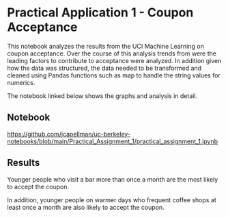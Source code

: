 # Practical Application 1 - Coupon Acceptance
This notebook analyzes the results from the UCI Machine Learning on coupon acceptance. Over the course of this analysis trends from were the leading factors to contribute to acceptance were analyzed.  In addition given how the data was structured, the data needed to be transformed and cleaned using Pandas functions such as map to handle the string values for numerics.

The notebook linked below shows the graphs and analysis in detail.

## Notebook
https://github.com/jcapellman/uc-berkeley-notebooks/blob/main/Practical_Assignment_1/practical_assignment_1.ipynb

## Results
Younger people who visit a bar more than once a month are the most likely to accept the coupon.

In addition, younger people on warmer days who frequent coffee shops at least once a month are also likely to accept the coupon.

